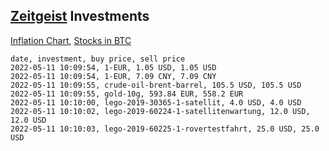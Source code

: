 ## [Zeitgeist](index.html) Investments

[Inflation Chart](https://inflationchart.com),
[Stocks in BTC](https://stonksinbtc.xyz/)

```
date, investment, buy price, sell price
2022-05-11 10:09:54, 1-EUR, 1.05 USD, 1.05 USD
2022-05-11 10:09:54, 1-EUR, 7.09 CNY, 7.09 CNY
2022-05-11 10:09:55, crude-oil-brent-barrel, 105.5 USD, 105.5 USD
2022-05-11 10:09:55, gold-10g, 593.84 EUR, 558.2 EUR
2022-05-11 10:10:00, lego-2019-30365-1-satellit, 4.0 USD, 4.0 USD
2022-05-11 10:10:02, lego-2019-60224-1-satellitenwartung, 12.0 USD, 12.0 USD
2022-05-11 10:10:03, lego-2019-60225-1-rovertestfahrt, 25.0 USD, 25.0 USD
```
